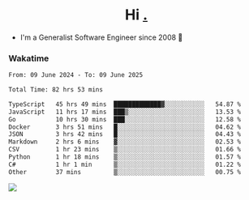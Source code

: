 <h1 align="center">Hi <a href="https://www.hackerrank.com/erasmosaraujo">.</a></h1>
 
- I'm a Generalist Software Engineer  since 2008 🚀
<!--  
<p align="left">
  <a href="https://github.com/erasmosoares/github-readme-stats">
    <img
      align="center"
      src="https://github-readme-stats.vercel.app/api/top-langs/?username=erasmosoares&theme=radical&layout=compact"
    />
  </a>
  <a href="https://github.com/erasmosoares/github-readme-stats">
    [![Harlok's WakaTime stats](https://github-readme-stats.vercel.app/api/wakatime?username=ffflabs)](https://github.com/anuraghazra/github-readme-stats)
  </a>
</p>

<!--
 ### Repo 
 
<p align="left">
 <a href="https://github.com/erasmosoares/github-readme-stats">
    <img
      align="center"
      height="165"
      src="https://github-readme-stats.vercel.app/api/pin?username=erasmosoares&repo=sample-node&title_color=fff&icon_color=f9f9f9&text_color=9f9f9f&bg_color=151515"
    />
  </a>
  <a href="https://github.com/erasmosoares/github-readme-stats">
    <img
      align="center"
      height="165"
      src="https://github-readme-stats.vercel.app/api/pin?username=erasmosoares&repo=sample-node&title_color=fff&icon_color=f9f9f9&text_color=9f9f9f&bg_color=151515"
    />
  </a>
</p>
-->

 ### Wakatime 

<!--START_SECTION:waka-->

```txt
From: 09 June 2024 - To: 09 June 2025

Total Time: 82 hrs 53 mins

TypeScript   45 hrs 49 mins  █████████████▓░░░░░░░░░░░   54.87 %
JavaScript   11 hrs 17 mins  ███▒░░░░░░░░░░░░░░░░░░░░░   13.53 %
Go           10 hrs 30 mins  ███░░░░░░░░░░░░░░░░░░░░░░   12.58 %
Docker       3 hrs 51 mins   █░░░░░░░░░░░░░░░░░░░░░░░░   04.62 %
JSON         3 hrs 42 mins   █░░░░░░░░░░░░░░░░░░░░░░░░   04.43 %
Markdown     2 hrs 6 mins    ▓░░░░░░░░░░░░░░░░░░░░░░░░   02.53 %
CSV          1 hr 23 mins    ▒░░░░░░░░░░░░░░░░░░░░░░░░   01.66 %
Python       1 hr 18 mins    ▒░░░░░░░░░░░░░░░░░░░░░░░░   01.57 %
C#           1 hr 1 min      ▒░░░░░░░░░░░░░░░░░░░░░░░░   01.22 %
Other        37 mins         ▒░░░░░░░░░░░░░░░░░░░░░░░░   00.75 %
```

<!--END_SECTION:waka-->

![](https://komarev.com/ghpvc/?username=erasmosoares&color=brightgreen)
